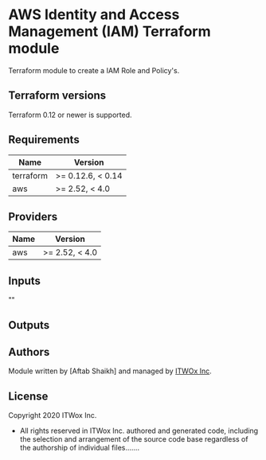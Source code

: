 # AWS Identity and Access Management (IAM) Terraform module

Terraform module to create a IAM Role and Policy's.

## Terraform versions

Terraform 0.12 or newer is supported.

## Requirements

| Name | Version |
|------|---------|
| terraform | >= 0.12.6, < 0.14 |
| aws | >= 2.52, < 4.0 |

## Providers

| Name | Version |
|------|---------|
| aws | >= 2.52, < 4.0 |

## Inputs

""

## Outputs


## Authors

Module written by [Aftab Shaikh] and managed by [ITWOx Inc](https://itwox.com/).

## License

Copyright 2020 ITWox Inc.
 
 * All rights reserved in ITWox Inc. authored and generated code, including the
   selection and arrangement of the source code base regardless of the authorship
   of individual files.......
